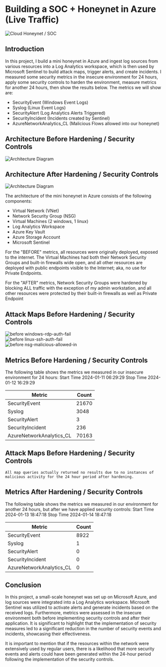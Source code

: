 # Building a SOC + Honeynet in Azure (Live Traffic)
![Cloud Honeynet / SOC](https://i.imgur.com/ZWxe03e.jpg)

## Introduction

In this project, I build a mini honeynet in Azure and ingest log sources from various resources into a Log Analytics workspace, which is then used by Microsoft Sentinel to build attack maps, trigger alerts, and create incidents. I measured some security metrics in the insecure environment for 24 hours, apply some security controls to harden the environment, measure metrics for another 24 hours, then show the results below. The metrics we will show are:

- SecurityEvent (Windows Event Logs)
- Syslog (Linux Event Logs)
- SecurityAlert (Log Analytics Alerts Triggered)
- SecurityIncident (Incidents created by Sentinel)
- AzureNetworkAnalytics_CL (Malicious Flows allowed into our honeynet)

## Architecture Before Hardening / Security Controls
![Architecture Diagram](https://i.imgur.com/aBDwnKb.jpg)

## Architecture After Hardening / Security Controls
![Architecture Diagram](https://i.imgur.com/YQNa9Pp.jpg)

The architecture of the mini honeynet in Azure consists of the following components:

- Virtual Network (VNet)
- Network Security Group (NSG)
- Virtual Machines (2 windows, 1 linux)
- Log Analytics Workspace
- Azure Key Vault
- Azure Storage Account
- Microsoft Sentinel

For the "BEFORE" metrics, all resources were originally deployed, exposed to the internet. The Virtual Machines had both their Network Security Groups and built-in firewalls wide open, and all other resources are deployed with public endpoints visible to the Internet; aka, no use for Private Endpoints.

For the "AFTER" metrics, Network Security Groups were hardened by blocking ALL traffic with the exception of my admin workstation, and all other resources were protected by their built-in firewalls as well as Private Endpoint

## Attack Maps Before Hardening / Security Controls
![before windows-rdp-auth-fail](https://github.com/Walter10z/Azure-SOC-Honeynet/assets/102203609/3e373354-30aa-467e-a68d-2cc4a23e3ce4)<br>
![before linux-ssh-auth-fail](https://github.com/Walter10z/Azure-SOC-Honeynet/assets/102203609/6def3b3e-2bec-482b-bd96-c608cb164b90) <br>
![before nsg-malicious-allowed-in](https://github.com/Walter10z/Azure-SOC-Honeynet/assets/102203609/7c446a52-6ec7-46f3-8fee-3dab83e58980) <br>


## Metrics Before Hardening / Security Controls

The following table shows the metrics we measured in our insecure environment for 24 hours:
Start Time 2024-01-11 06:29:29
Stop Time 2024-01-12 16:29:29

| Metric                   | Count
| ------------------------ | -----
| SecurityEvent            | 21670
| Syslog                   | 3048
| SecurityAlert            | 3
| SecurityIncident         | 236
| AzureNetworkAnalytics_CL | 70163

## Attack Maps Before Hardening / Security Controls

```All map queries actually returned no results due to no instances of malicious activity for the 24 hour period after hardening.```

## Metrics After Hardening / Security Controls

The following table shows the metrics we measured in our environment for another 24 hours, but after we have applied security controls:
Start Time 2024-01-13 18:47:18
Stop Time	2024-01-14 18:47:18

| Metric                   | Count
| ------------------------ | -----
| SecurityEvent            | 8922
| Syslog                   | 1
| SecurityAlert            | 0
| SecurityIncident         | 0
| AzureNetworkAnalytics_CL | 0

## Conclusion

In this project, a small-scale honeynet was set up on Microsoft Azure, and log sources were integrated into a Log Analytics workspace. Microsoft Sentinel was utilized to activate alerts and generate incidents based on the received logs. Furthermore, metrics were assessed in the insecure environment both before implementing security controls and after their application. It is significant to highlight that the implementation of security measures led to a significant reduction in the number of security events and incidents, showcasing their effectiveness.

It is important to mention that if the resources within the network were extensively used by regular users, there is a likelihood that more security events and alerts could have been generated within the 24-hour period following the implementation of the security controls.
